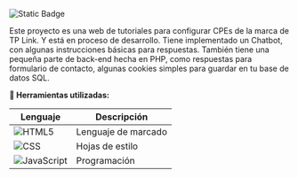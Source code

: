 ![Static Badge](https://img.shields.io/badge/NeoTecs-WEB-green)

Este proyecto es una web de tutoriales para configurar CPEs de la marca de TP Link. Y está en proceso de desarrollo. Tiene implementado un Chatbot, con algunas instrucciones básicas para respuestas. También tiene una pequeña parte de back-end hecha en PHP, como respuestas para formulario de contacto, algunas cookies simples para guardar en tu base de datos SQL.

**🔧 Herramientas utilizadas:**

| Lenguaje | Descripción            |
|----------|------------------------|
| ![HTML5](https://img.shields.io/badge/HTML5-%23E34F26.svg?logo=html5&logoColor=white)     | Lenguaje de marcado    |
| ![CSS](https://img.shields.io/badge/CSS-%231572B6.svg?logo=css3&logoColor=white)      | Hojas de estilo        |
| ![JavaScript](https://img.shields.io/badge/JavaScript-%23F7DF1E.svg?logo=javascript&logoColor=black)       | Programación           |

